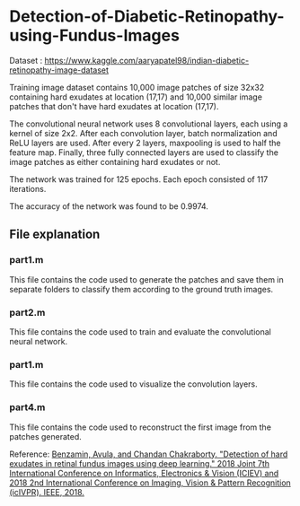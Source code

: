 # Detection-of-Diabetic-Retinopathy-using-Fundus-Images



Dataset : https://www.kaggle.com/aaryapatel98/indian-diabetic-retinopathy-image-dataset

Training image dataset contains 10,000 image patches of size 32x32 containing hard exudates at location (17,17) and 10,000 similar image patches that don't have hard exudates at location (17,17).

The convolutional neural network uses 8 convolutional layers, each using a kernel of size 2x2. After each convolution layer, batch normalization and ReLU layers are used. After every 2 layers, maxpooling is used to half the feature map. Finally, three fully connected layers are used to classify the image patches as either containing hard exudates or not.

The network was trained for 125 epochs. Each epoch consisted of 117 iterations.

The accuracy of the network was found to be 0.9974.

## File explanation
### part1.m
This file contains the code used to generate the patches and save them in separate folders to classify them according to the ground truth images.

### part2.m
This file contains the code used to train and evaluate the convolutional neural network.

### part1.m
This file contains the code used to visualize the convolution layers.

### part4.m
This file contains the code used to reconstruct the first image from the patches generated.

Reference: 
[Benzamin, Avula, and Chandan Chakraborty. "Detection of hard exudates in retinal fundus images using deep learning." 2018 Joint 7th International Conference on Informatics, Electronics & Vision (ICIEV) and 2018 2nd International Conference on Imaging, Vision & Pattern Recognition (icIVPR). IEEE, 2018.](https://arxiv.org/ftp/arxiv/papers/1808/1808.03656.pdf)

